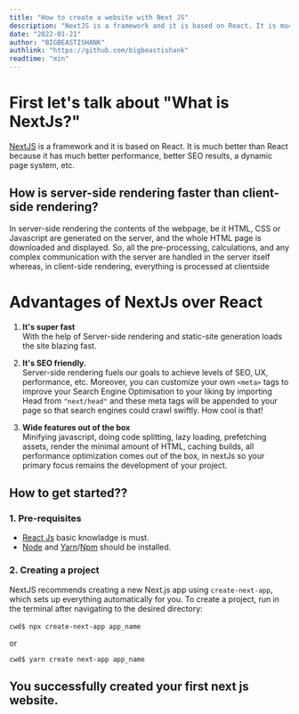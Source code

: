 ```yaml
---
title: "How to create a website with Next JS"
description: "NextJS is a framework and it is based on React. It is much better than React because it has much better performance, better SEO results, a dynamic page system, etc."
date: "2022-01-21"
author: "BIGBEASTISHANK"
authlink: "https://github.com/bigbeastishank"
readtime: "min"
---
```


# First let's talk about "What is NextJs?"

[NextJS](https://nextjs.org) is a framework and it is based on React. It is much better than React because it has much better performance, better SEO results, a dynamic page system, etc.

## How is server-side rendering faster than client-side rendering?

In server-side rendering the contents of the webpage, be it HTML, CSS or Javascript are generated on the server, and the whole HTML page is downloaded and displayed. So, all the pre-processing, calculations, and any complex communication with the server are handled in the server itself whereas, in client-side rendering, everything is processed at clientside

# Advantages of NextJs over React

1. **It's super fast**
   \
   With the help of Server-side rendering and static-site generation loads the site blazing fast.

2. **It's SEO friendly.**
   \
   Server-side rendering fuels our goals to achieve levels of SEO, UX, performance, etc. Moreover, you can customize your own `<meta>` tags to improve your Search Engine Optimisation to your liking by importing Head from `"next/head"` and these meta tags will be appended to your page so that search engines could crawl swiftly. How cool is that!

3. **Wide features out of the box**
   \
   Minifying javascript, doing code splitting, lazy loading, prefetching assets, render the minimal amount of HTML, caching builds, all performance optimization comes out of the box, in nextJs so your primary focus remains the development of your project.

## How to get started??

### 1. Pre-requisites
- [React Js](https://reactjs.org) basic knowladge is must.
- [Node](https://nodejs.org) and [Yarn](https://yarnpkg.com/)/[Npm](https://npmjs.org) should be installed.

### 2. Creating a project
NextJS recommends creating a new Next.js app using `create-next-app`, which sets up everything automatically for you. To create a project, run in the terminal after navigating to the desired directory:
\
\
`cwd$ npx create-next-app app_name`

or

`cwd$ yarn create next-app app_name`

## You successfully created your first next js website.